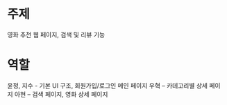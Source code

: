 # 주제
영화 추천 웹 페이지, 검색 및 리뷰 기능

# 역할
윤정, 지수 - 기본 UI 구조, 회원가입/로그인 메인 페이지
우혁 – 카데고리별 상세 페이지
아현 – 검색 페이지, 영화 상세 페이지